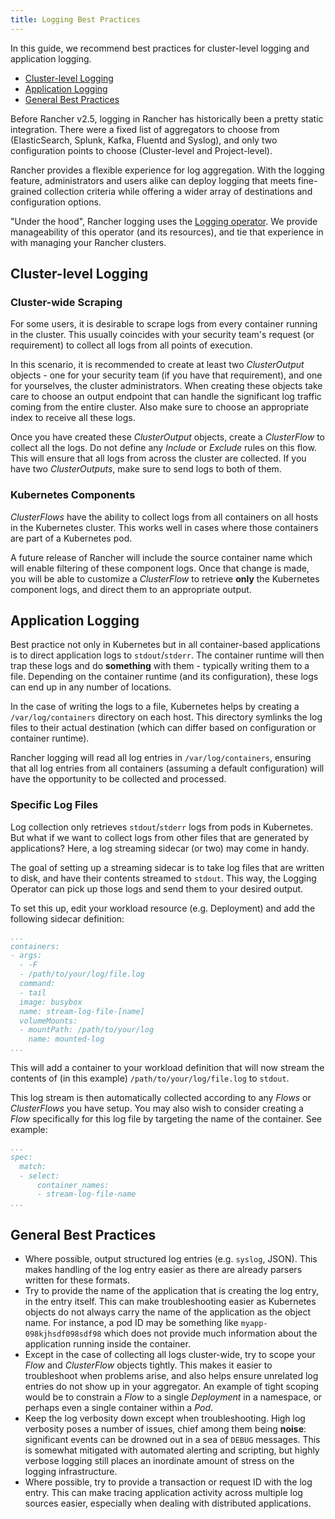 ```yaml
---
title: Logging Best Practices
---
```


<head>
  <link rel="canonical" href="https://ranchermanager.docs.rancher.com/reference-guides/best-practices/rancher-managed-clusters/logging-best-practices"/>
</head>

In this guide, we recommend best practices for cluster-level logging and application logging.

- [Cluster-level Logging](#cluster-level-logging)
- [Application Logging](#application-logging)
- [General Best Practices](#general-best-practices)

Before Rancher v2.5, logging in Rancher has historically been a pretty static integration. There were a fixed list of aggregators to choose from (ElasticSearch, Splunk, Kafka, Fluentd and Syslog), and only two configuration points to choose (Cluster-level and Project-level).

Rancher provides a flexible experience for log aggregation. With the logging feature, administrators and users alike can deploy logging that meets fine-grained collection criteria while offering a wider array of destinations and configuration options.

"Under the hood", Rancher logging uses the [Logging operator](https://github.com/kube-logging/logging-operator). We provide manageability of this operator (and its resources), and tie that experience in with managing your Rancher clusters.

## Cluster-level Logging

### Cluster-wide Scraping

For some users, it is desirable to scrape logs from every container running in the cluster. This usually coincides with your security team's request (or requirement) to collect all logs from all points of execution.

In this scenario, it is recommended to create at least two _ClusterOutput_ objects - one for your security team (if you have that requirement), and one for yourselves, the cluster administrators. When creating these objects take care to choose an output endpoint that can handle the significant log traffic coming from the entire cluster. Also make sure to choose an appropriate index to receive all these logs.

Once you have created these _ClusterOutput_ objects, create a _ClusterFlow_ to collect all the logs. Do not define any _Include_ or _Exclude_ rules on this flow. This will ensure that all logs from across the cluster are collected. If you have two _ClusterOutputs_, make sure to send logs to both of them.

### Kubernetes Components

_ClusterFlows_ have the ability to collect logs from all containers on all hosts in the Kubernetes cluster. This works well in cases where those containers are part of a Kubernetes pod.

A future release of Rancher will include the source container name which will enable filtering of these component logs. Once that change is made, you will be able to customize a _ClusterFlow_ to retrieve **only** the Kubernetes component logs, and direct them to an appropriate output.

## Application Logging

Best practice not only in Kubernetes but in all container-based applications is to direct application logs to `stdout`/`stderr`. The container runtime will then trap these logs and do **something** with them - typically writing them to a file. Depending on the container runtime (and its configuration), these logs can end up in any number of locations.

In the case of writing the logs to a file, Kubernetes helps by creating a `/var/log/containers` directory on each host. This directory symlinks the log files to their actual destination (which can differ based on configuration or container runtime).

Rancher logging will read all log entries in `/var/log/containers`, ensuring that all log entries from all containers (assuming a default configuration) will have the opportunity to be collected and processed.

### Specific Log Files

Log collection only retrieves `stdout`/`stderr` logs from pods in Kubernetes. But what if we want to collect logs from other files that are generated by applications? Here, a log streaming sidecar (or two) may come in handy.

The goal of setting up a streaming sidecar is to take log files that are written to disk, and have their contents streamed to `stdout`. This way, the Logging Operator can pick up those logs and send them to your desired output.

To set this up, edit your workload resource (e.g. Deployment) and add the following sidecar definition:

```yaml
...
containers:
- args:
  - -F
  - /path/to/your/log/file.log
  command:
  - tail
  image: busybox
  name: stream-log-file-[name]
  volumeMounts:
  - mountPath: /path/to/your/log
    name: mounted-log
...
```

This will add a container to your workload definition that will now stream the contents of (in this example) `/path/to/your/log/file.log` to `stdout`.

This log stream is then automatically collected according to any _Flows_ or _ClusterFlows_ you have setup. You may also wish to consider creating a _Flow_ specifically for this log file by targeting the name of the container. See example:

```yaml
...
spec:
  match:
  - select:
      container_names:
      - stream-log-file-name
...
```


## General Best Practices

- Where possible, output structured log entries (e.g. `syslog`, JSON). This makes handling of the log entry easier as there are already parsers written for these formats.
- Try to provide the name of the application that is creating the log entry, in the entry itself. This can make troubleshooting easier as Kubernetes objects do not always carry the name of the application as the object name. For instance, a pod ID may be something like `myapp-098kjhsdf098sdf98` which does not provide much information about the application running inside the container.
- Except in the case of collecting all logs cluster-wide, try to scope your _Flow_ and _ClusterFlow_ objects tightly. This makes it easier to troubleshoot when problems arise, and also helps ensure unrelated log entries do not show up in your aggregator. An example of tight scoping would be to constrain a _Flow_ to a single _Deployment_ in a namespace, or perhaps even a single container within a _Pod_.
- Keep the log verbosity down except when troubleshooting. High log verbosity poses a number of issues, chief among them being **noise**: significant events can be drowned out in a sea of `DEBUG` messages. This is somewhat mitigated with automated alerting and scripting, but highly verbose logging still places an inordinate amount of stress on the logging infrastructure.
- Where possible, try to provide a transaction or request ID with the log entry. This can make tracing application activity across multiple log sources easier, especially when dealing with distributed applications.
